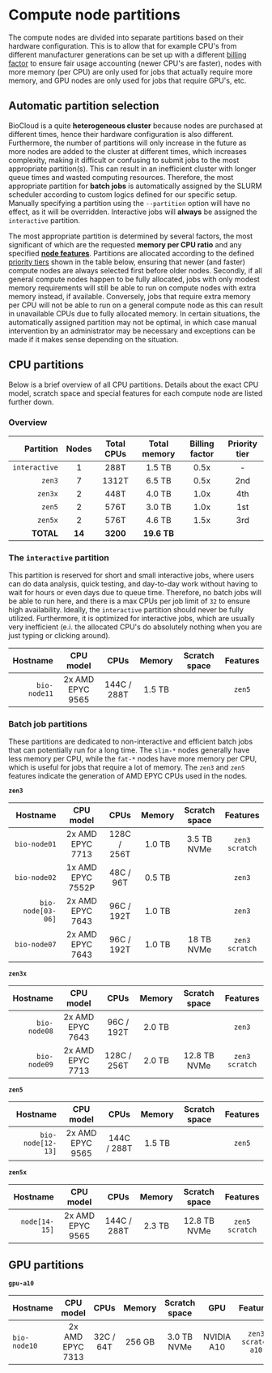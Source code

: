 # Compute node partitions
The compute nodes are divided into separate partitions based on their hardware configuration. This is to allow that for example CPU's from different manufacturer generations can be set up with a different [billing factor](https://slurm.schedmd.com/archive/slurm-24.11.4/slurm.conf.html#OPT_TRESBillingWeights) to ensure fair usage accounting (newer CPU's are faster), nodes with more memory (per CPU) are only used for jobs that actually require more memory, and GPU nodes are only used for jobs that require GPU's, etc.

## Automatic partition selection
BioCloud is a quite **heterogeneous cluster** because nodes are purchased at different times, hence their hardware configuration is also different. Furthermore, the number of partitions will only increase in the future as more nodes are added to the cluster at different times, which increases complexity, making it difficult or confusing to submit jobs to the most appropriate partition(s). This can result in an inefficient cluster with longer queue times and wasted computing resources. Therefore, the most appropriate partition for **batch jobs** is automatically assigned by the SLURM scheduler according to custom logics defined for our specific setup. Manually specifying a partition using the `--partition` option will have no effect, as it will be overridden. Interactive jobs will **always** be assigned the `interactive` partition.

The most appropriate partition is determined by several factors, the most significant of which are the requested **memory per CPU ratio** and any specified [**node features**](jobsubmission.md#requesting-compute-nodes-with-special-features). Partitions are allocated according to the defined [priority tiers](https://slurm.schedmd.com/archive/slurm-24.11.4/slurm.conf.html#OPT_PriorityTier) shown in the table below, ensuring that newer (and faster) compute nodes are always selected first before older nodes. Secondly, if all general compute nodes happen to be fully allocated, jobs with only modest memory requirements will still be able to run on compute nodes with extra memory instead, if available. Conversely, jobs that require extra memory per CPU will not be able to run on a general compute node as this can result in unavailable CPUs due to fully allocated memory. In certain situations, the automatically assigned partition may not be optimal, in which case manual intervention by an administrator may be necessary and exceptions can be made if it makes sense depending on the situation.

## CPU partitions
Below is a brief overview of all CPU partitions. Details about the exact CPU model, scratch space and special features for each compute node are listed further down.

### Overview
| Partition | Nodes | Total CPUs | Total memory | Billing factor | Priority tier |
| ---: | :--: | :--: | :--: | :--: | :--: |
| `interactive` | 1 | 288T | 1.5 TB | 0.5x | - |
| `zen3` | 7 | 1312T | 6.5 TB | 0.5x | 2nd |
| `zen3x` | 2 | 448T | 4.0 TB | 1.0x | 4th |
| `zen5` | 2 | 576T | 3.0 TB | 1.0x | 1st |
| `zen5x` | 2 | 576T | 4.6 TB | 1.5x | 3rd |
| **TOTAL** | **14** | **3200** | **19.6 TB** | | |

### The `interactive` partition
This partition is reserved for short and small interactive jobs, where users can do data analysis, quick testing, and day-to-day work without having to wait for hours or even days due to queue time. Therefore, no batch jobs will be able to run here, and there is a max CPUs per job limit of `32` to ensure high availability. Ideally, the `interactive` partition should never be fully utilized. Furthermore, it is optimized for interactive jobs, which are usually very inefficient (e.i. the allocated CPU's do absolutely nothing when you are just typing or clicking around).

| Hostname | CPU model | CPUs | Memory | Scratch space | Features |
| ---: | :---: | :---: | :---: | :---: | :---: |
| `bio-node11` | 2x AMD EPYC 9565 | 144C / 288T | 1.5 TB | | `zen5` |

### Batch job partitions
These partitions are dedicated to non-interactive and efficient batch jobs that can potentially run for a long time. The `slim-*` nodes generally have less memory per CPU, while the `fat-*` nodes have more memory per CPU, which is useful for jobs that require a lot of memory. The `zen3` and `zen5` features indicate the generation of AMD EPYC CPUs used in the nodes.

**`zen3`**

| Hostname | CPU model | CPUs | Memory | Scratch space | Features |
| ---: | :---: | :---: | :---: | :---: | :---: |
| `bio-node01`| 2x AMD EPYC 7713 | 128C / 256T | 1.0 TB | 3.5 TB NVMe | `zen3` <br>`scratch` |
| `bio-node02` | 1x AMD EPYC 7552P | 48C / 96T | 0.5 TB | | `zen3` |
| `bio-node[03-06]` | 2x AMD EPYC 7643 | 96C / 192T | 1.0 TB | | `zen3` |
| `bio-node07` | 2x AMD EPYC 7643 | 96C / 192T | 1.0 TB | 18 TB NVMe | `zen3`<br>`scratch` |

**`zen3x`**

| Hostname | CPU model | CPUs | Memory | Scratch space | Features |
| ---: | :---: | :---: | :---: | :---: | :---: |
| `bio-node08` | 2x AMD EPYC 7643 | 96C / 192T | 2.0 TB | | `zen3` |
| `bio-node09` | 2x AMD EPYC 7713 | 128C / 256T | 2.0 TB | 12.8 TB NVMe | `zen3`<br>`scratch` |

**`zen5`**

| Hostname | CPU model | CPUs | Memory | Scratch space | Features |
| ---: | :---: | :---: | :---: | :---: | :---: |
| `bio-node[12-13]` | 2x AMD EPYC 9565 | 144C / 288T | 1.5 TB | | `zen5` |

**`zen5x`**

| Hostname | CPU model | CPUs | Memory | Scratch space | Features |
| ---: | :---: | :---: | :---: | :---: | :---: |
| `node[14-15]` | 2x AMD EPYC 9565 | 144C / 288T | 2.3 TB | 12.8 TB NVMe | `zen5`<br>`scratch` |

## GPU partitions

**`gpu-a10`**

| Hostname | CPU model | CPUs | Memory | Scratch space | GPU | Features |
| :--- | :---: | :---: | :---: | :---: | :---: | :---: |
| `bio-node10`| 2x AMD EPYC 7313 | 32C / 64T | 256 GB | 3.0 TB NVMe | NVIDIA A10 | `zen3`<br>`scratch`<br>`a10` |
